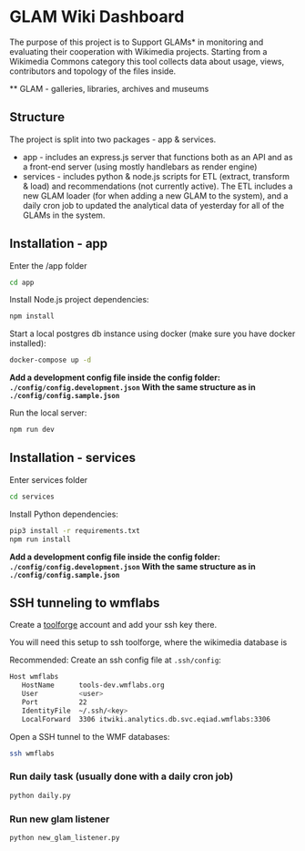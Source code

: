 # GLAM Wiki Dashboard

The purpose of this project is to Support GLAMs* in monitoring and evaluating
their cooperation with Wikimedia projects. Starting from a Wikimedia Commons
category this tool collects data about usage, views, contributors and topology
of the files inside.

** GLAM - galleries, libraries, archives and museums

## Structure

The project is split into two packages - app & services.

* app - includes an express.js server that functions both as an API and as a front-end server (using mostly handlebars as render engine)
* services - includes python & node.js scripts for ETL (extract, transform & load) and recommendations (not currently active). The ETL includes a new GLAM loader (for when adding a new GLAM to the system), and a daily cron job to updated the analytical data of yesterday for all of the GLAMs in the system.

## Installation - app

Enter the /app folder

```bash
cd app
```

Install Node.js project dependencies:

```bash
npm install
```

Start a local postgres db instance using docker (make sure you have docker installed):

```bash
docker-compose up -d
```

**Add a development config file inside the config folder: `./config/config.development.json` With the same structure as in `./config/config.sample.json`**

Run the local server:

```bash
npm run dev
```

## Installation - services

Enter services folder

```bash
cd services
```

Install Python dependencies:

```bash
pip3 install -r requirements.txt
npm run install
```

**Add a development config file inside the config folder: `./config/config.development.json` With the same structure as in `./config/config.sample.json`**

## SSH tunneling to wmflabs

Create a [toolforge](https://admin.toolforge.org) account and add your ssh key there.

You will need this setup to ssh toolforge, where the wikimedia database is

Recommended: Create an ssh config file at `.ssh/config`:

```bash
Host wmflabs
   HostName      tools-dev.wmflabs.org
   User          <user>
   Port          22
   IdentityFile  ~/.ssh/<key>
   LocalForward  3306 itwiki.analytics.db.svc.eqiad.wmflabs:3306
```

Open a SSH tunnel to the WMF databases:

```bash
ssh wmflabs
```

### Run daily task (usually done with a daily cron job)

```bash
python daily.py
```

### Run new glam listener

```bash
python new_glam_listener.py
```

